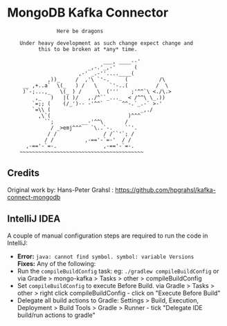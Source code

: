# MongoDB Kafka Connector

```
                Here be dragons

    Under heavy development as such change expect change and 
          this to be broken at *any* time.

                               ___, ____--'
                          _,-.'_,-'      (
                       ,-' _.-''....____(
             ,))_     /  ,'\ `'-.     (          /\
     __ ,+..a`  \(_   ) /   \    `'-..(         /  \
     )`-;...,_   \(_ ) /     \  ('''    ;'^^`\ <./\.>
         ,_   )   |( )/   ,./^``_..._  < /^^\ \_.))
        `=;; (    (/_')-- -'^^`      ^^-.`_.-` >-'
        `=\\ (                             _,./
          ,\`(                         )^^^
            ``;         __-'^^\       /
              / _>emj^^^   `\..`-.    ``'.
             / /               / /``'`; /
            / /          ,-=='-`=-'  / /
      ,-=='-`=-.               ,-=='-`=-.
    ~~~~~~~~~~~~~~~~~~~~~~~~~~~~~~~~~~~~~~~~
```

## Credits

Original work by: Hans-Peter Grahsl : https://github.com/hpgrahsl/kafka-connect-mongodb

## IntelliJ IDEA

A couple of manual configuration steps are required to run the code in IntelliJ:

- **Error:** `java: cannot find symbol. symbol: variable Versions`<br>
 **Fixes:** Any of the following: <br>
 - Run the `compileBuildConfig` task: eg: `./gradlew compileBuildConfig` or via Gradle > mongo-kafka > Tasks > other > compileBuildConfig
 - Set `compileBuildConfig` to execute Before Build. via Gradle > Tasks > other > right click compileBuildConfig - click on "Execute Before Build" 
 - Delegate all build actions to Gradle: Settings > Build, Execution, Deployment > Build Tools > Gradle > Runner - tick "Delegate IDE build/run actions to gradle"

